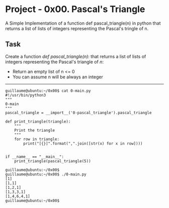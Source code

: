 # Project - 0x00. Pascal's Triangle

A Simple Implementation of a function def pascal_triangle(n) in python that
returns a list of lists of integers representing the Pascal's tringle of n.

## Task

Create a function *def pascal_triangle(n):* that returns a list of lists of
integers representing the Pascal's triangle of *n*:
- Return an empty list of n <= 0
- You can assume n will be always an integer
---
	guillaume@ubuntu:~/0x00$ cat 0-main.py
	#!/usr/bin/python3
	"""
	0-main
	"""
	pascal_triangle = __import__('0-pascal_triangle').pascal_triangle
	
	def print_triangle(triangle):
	    """
	    Print the triangle
	    """
	    for row in triangle:
	        print("[{}]".format(",".join([str(x) for x in row])))
	
	
	if __name__ == "__main__":
	    print_triangle(pascal_triangle(5))
	
	guillaume@ubuntu:~/0x00$ 
	guillaume@ubuntu:~/0x00$ ./0-main.py
	[1]
	[1,1]
	[1,2,1]
	[1,3,3,1]
	[1,4,6,4,1]
	guillaume@ubuntu:~/0x00$ 
